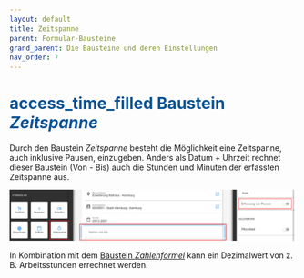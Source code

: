 ```yaml
---
layout: default
title: Zeitspanne
parent: Formular-Bausteine
grand_parent: Die Bausteine und deren Einstellungen
nav_order: 7
---
```


# <span style="color:#0b5394"><span class="material-icons">access_time_filled</span> **Baustein *Zeitspanne***</span>

Durch den Baustein *Zeitspanne* besteht die Möglichkeit eine Zeitspanne, auch inklusive Pausen, einzugeben.
Anders als Datum + Uhrzeit rechnet dieser Baustein (Von - Bis) auch die Stunden und Minuten der erfassten Zeitspanne aus.

![interval](\assets\record-spec-settings\1interval.png "interval")

In Kombination mit dem
[Baustein *Zahlenformel*](/docs/record-spec-settings/grand-child-expanded/numberformular.html)
kann ein Dezimalwert von z. B. Arbeitsstunden errechnet werden.